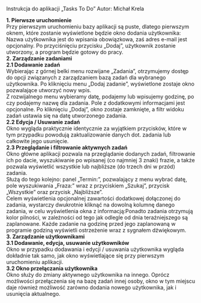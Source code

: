 Instrukcja do aplikacji „Tasks To Do”
Autor: Michał Krela

<b>1. Pierwsze uruchomienie</b> <br>
Przy pierwszym uruchomieniu bazy aplikacji są puste, dlatego pierwszym oknem, które
zostanie wyświetlone będzie okno dodania użytkownika:
Nazwa użytkownika jest do wpisania obowiązkowa, zaś adres e-mail jest opcjonalny. Po
przyciśnięciu przycisku „Dodaj”, użytkownik zostanie utworzony, a program będzie gotowy do
pracy.<br>
<b>2. Zarządzanie zadaniami</b><br>
<b>2.1 Dodawanie zadań</b><br>
Wybierając z górnej belki menu rozwijane „Zadania”, otrzymujemy dostęp do opcji
związanych z zarządzaniem bazą zadań dla wybranego użytkownika. Po kliknięciu menu „Dodaj
zadanie”, wyświetlone zostaje okno pozwalające utworzyć nowy wpis.<br>
Z rozwijalnego menu wybieramy datę, podajemy lub wpisujemy godzinę, po czy podajemy nazwę
dla zadania. Pole z dodatkowymi informacjami jest opcjonalne. Po kliknięciu „Dodaj”, okno zostaje
zamknięte, a filtr widoku zadań ustawia się na datę utworzonego zadania.<br>
<b>2.2 Edycja / Usuwanie zadań</b><br>
Okno wygląda praktycznie identycznie za wyjątkiem przycisków, które w tym przypadku
powodują zaktualizowanie danych dot. zadania lub całkowite jego usunięcie.<br>
<b>2.3 Przeglądanie i filtrowanie aktywnych zadań</b><br>
Okno główne aplikacji pozwala na przeglądanie dodanych zadań, filtrowanie ich po dacie,
wyszukiwanie po wpisanej (co najmniej 3 znaki) frazie, a także pozwala wyświetlić wszystkie lub
najbliższe (do trzech dni w przód) zadania.<br>
Służą do tego kolejno: panel „Termin:”, pozwalający z menu wybrać datę, pole wyszukiwania
„Fraza:” wraz z przyciskiem „Szukaj”, przycisk „Wszystkie” oraz przycisk „Najbliższe”.<br>
Celem wyświetlenia opcjonalnej zawartości dodatkowej dołączonej do zadania, wystarczy
dwukrotnie kliknąć na dowolną kolumnę danego zadania, w celu wyświetlenia okna z informacją:Ponadto zadania otrzymują kolor pilności, w zależności od tego jak odlegle od dnia
teraźniejszego są zaplanowane. Każde zadanie na godzinę przed jego zaplanowaną w programie godziną wyświetli ostrzeżenie wraz z sygnałem dźwiękowym.<br>
<b>3. Zarządzanie użytkownikami</b><br>
<b>3.1 Dodawanie, edycja, usuwanie użytkowników</b><br>
Okno w przypadku dodawania i edycji / usuwania użytkownika wygląda dokładnie tak
samo, jak okno wyświetlające się przy pierwszym uruchomieniu aplikacji.<br>
<b>3.2 Okno przełączania użytkownika</b><br>
Okno służy do zmiany aktywnego użytkownika na innego. Oprócz możliwości przełączenia
się na bazę zadań innej osoby, okno w tym miejscu daje również możliwość zarówno dodania
nowego użytkownika, jak i usunięcia aktualnego.
